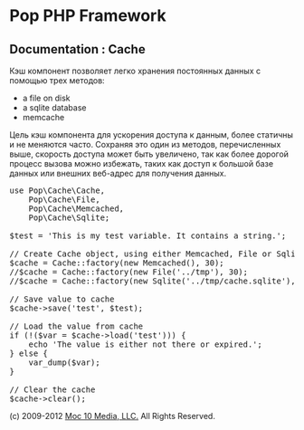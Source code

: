 Pop PHP Framework
=================

Documentation : Cache
---------------------

Кэш компонент позволяет легко хранения постоянных данных с помощью трех методов:


* a file on disk
* a sqlite database
* memcache

Цель кэш компонента для ускорения доступа к данным, более статичны и не меняются часто. Сохраняя это один из методов, перечисленных выше, скорость доступа может быть увеличено, так как более дорогой процесс вызова можно избежать, таких как доступ к большой базе данных или внешних веб-адрес для получения данных.


<pre>
use Pop\Cache\Cache,
    Pop\Cache\File,
    Pop\Cache\Memcached,
    Pop\Cache\Sqlite;

$test = 'This is my test variable. It contains a string.';

// Create Cache object, using either Memcached, File or Sqlite
$cache = Cache::factory(new Memcached(), 30);
//$cache = Cache::factory(new File('../tmp'), 30);
//$cache = Cache::factory(new Sqlite('../tmp/cache.sqlite'), 30);

// Save value to cache
$cache->save('test', $test);

// Load the value from cache
if (!($var = $cache->load('test'))) {
    echo 'The value is either not there or expired.';
} else {
    var_dump($var);
}

// Clear the cache
$cache->clear();
</pre>

(c) 2009-2012 [Moc 10 Media, LLC.](http://www.moc10media.com) All Rights Reserved.
